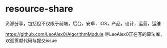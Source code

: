 # resource-share
资源分享，包括但不仅限于前端，后台，安卓，IOS，产品，设计，运营，运维

https://github.com/LeoAlex0/AlgorithmModule
@LeoAlex0正在写的算法库，欢迎贡献代码与提交issue
